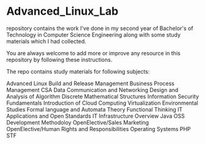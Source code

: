 # Advanced_Linux_Lab

repository contains the work I've done in my second year of Bachelor's of Technology in Computer Science Engineering along with some study materials which I had collected.

You are always welcome to add more or improve any resource in this repository by following these instructions.

The repo contains study materials for following subjects:

Advanced Linux
Build and Release Management
Business Process Management
CSA
Data Communication and Networking
Design and Analysis of Algorithm
Discrete Mathematical Structures
Information Security Fundamentals
Introduction of Cloud Computing Virtualization
Environmental Studies
Formal language and Automata Theory
Functional Thinking
IT Applications and Open Standards
IT Infrastructure Overview
Java
OSS Development Methodoloy
OpenElective/Sales Marketing
OpenElective/Human Rights and Responsibilities
Operating Systems
PHP
STF
